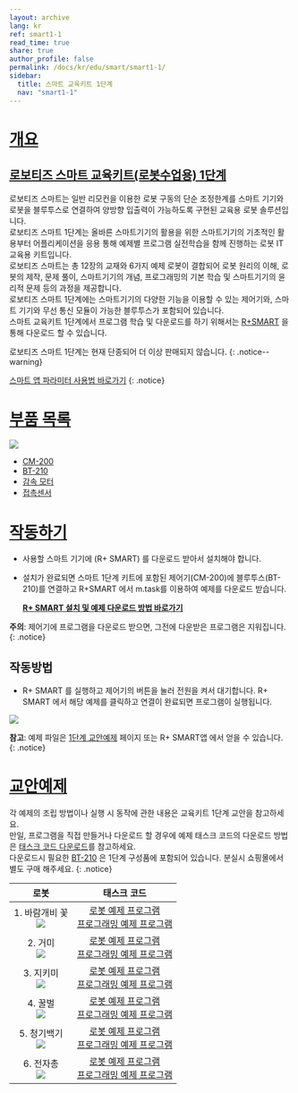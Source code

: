 ```yaml
---
layout: archive
lang: kr
ref: smart1-1
read_time: true
share: true
author_profile: false
permalink: /docs/kr/edu/smart/smart1-1/
sidebar:
  title: 스마트 교육키트 1단계
  nav: "smart1-1"
---
```


# [개요](#개요)

## [로보티즈 스마트 교육키트(로봇수업용) 1단계](#로보티즈-스마트-교육키트로봇수업용-1단계)

로보티즈 스마트는 일반 리모컨을 이용한 로봇 구동의 단순 조정한계를 스마트 기기와 로봇을 블루투스로 연결하여 양방향 입출력이 가능하도록 구현된 교육용 로봇 솔루션입니다.  
로보티즈 스마트 1단계는 올바른 스마트기기의 활용을 위한 스마트기기의 기초적인 활용부터 어플리케이션을 응용 통해 예제별 프로그램 실전학습을 함께 진행하는 로봇 IT 교육용 키트입니다.  
로보티즈 스마트는 총 12장의 교재와 6가지 예제 로봇이 결합되어 로봇 원리의 이해, 로봇의 제작, 문제 풀이, 스마트기기의 개념, 프로그래밍의 기본 학습 및 스마트기기의 윤리적 문제 등의 과정을 제공합니다.  
로보티즈 스마트 1단계에는 스마트기기의 다양한 기능을 이용할 수 있는 제어기와, 스마트 기기와 무선 통신 모듈이 가능한 블루투스가 포함되어 있습니다.  
스마트 교육키트 1단계에서 프로그램 학습 및 다운로드를 하기 위해서는 [R+SMART] 을 통해 다운로드 할 수 있습니다.

로보티즈 스마트 1단계는 현재 단종되어 더 이상 판매되지 않습니다.
{: .notice--warning}

[스마트 앱 파라미터 사용법 바로가기]
{: .notice}

# [부품 목록](#부품-목록)

![](/assets/images/edu/smart/smart_e-manual.jpg)

- [CM-200]
- [BT-210]
- [감속 모터]
- [접촉센서]

# [작동하기](#작동하기)

- 사용할 스마트 기기에 (R+ SMART) 를 다운로드 받아서 설치해야 합니다.

- 설치가 완료되면 스마트 1단계 키트에 포함된 제어기(CM-200)에 블루투스(BT-210)를 연결하고 R+SMART 에서 m.task를 이용하여 예제를 다운로드 받습니다.

  **[R+ SMART 설치 및 예제 다운로드 방법 바로가기]**

**주의**: 제어기에 프로그램을 다운로드 받으면, 그전에 다운받은 프로그램은 지워집니다.
{: .notice}

## 작동방법

- R+ SMART 를 실행하고 제어기의 버튼을 눌러 전원을 켜서 대기합니다. R+ SMART 에서 해당 예제를 클릭하고 연결이 완료되면 프로그램이 실행됩니다.

![](/assets/images/edu/smart/cm_200_7.jpg)

**참고**: 예제 파일은 [1단계 교안예제] 페이지 또는 R+ SMART앱 에서 얻을 수 있습니다.  
{: .notice}

# [교안예제](#교안예제)

각 예제의 조립 방법이나 실행 시 동작에 관한 내용은 교육키트 1단계 교안을 참고하세요.  
만일, 프로그램을 직접 만들거나 다운로드 할 경우에 예제 태스크 코드의 다운로드 방법은 [태스크 코드 다운로드]를 참고하세요.  
다운로드시 필요한 [BT-210] 은 1단계 구성품에 포함되어 있습니다. 분실시 쇼핑몰에서 별도 구매 해주세요.
{: .notice}

|                              로봇                              |                                                       태스크 코드                                                        |
|:--------------------------------------------------------------:|:------------------------------------------------------------------------------------------------------------------------:|
|  1. 바람개비 꽃<br />![](/assets/images/edu/smart/flower.jpg)  |       [로봇 예제 프로그램][01_SMART_L1_Flower_KR.tsk]<br />[프로그래밍 예제 프로그램][02_SMART_L1_dB_test_KR.tsk]        |
|     2. 거미<br /> ![](/assets/images/edu/smart/spider.jpg)     |  [로봇 예제 프로그램][01_SMART_L1_Spider_KR.tsk]<br />[프로그래밍 예제 프로그램][02_SMART_L1_Illumination_test_KR.tsk]   |
|    3. 지키미<br />![](/assets/images/edu/smart/gikimi.jpg)     | [로봇 예제 프로그램][01_SMART_L1_Gikimi_KR.tsk]<br />[프로그래밍 예제 프로그램][02_SMART_L1_MotionDetection_test_KR.tsk] |
|   4. 꿀벌<br />![](/assets/images/edu/smart/dancingbee.jpg)    |      [로봇 예제 프로그램][01_SMART_L1_Dancingbee_KR.tsk]<br />[프로그래밍 예제 프로그램][02_SMART_L1_Shake_KR.tsk]       |
|    5. 청기백기<br />![](/assets/images/edu/smart/flag.jpg)     |       [로봇 예제 프로그램][01_SMART_L1_Flag_KR.tsk]<br />[프로그래밍 예제 프로그램][02_SMART_L1_Image_test_KR.tsk]       |
| 6. 전자총<br />![](/assets/images/edu/smart/electrogungun.jpg) |  [로봇 예제 프로그램][01_SMART_L1_ElectroGun_KR.tsk]<br />[프로그래밍 예제 프로그램][02_SMART_L1_Character_test_KR.tsk]  |


[R+SMART]: /docs/kr/software/mobile_app/rplussmart/#r-smart-다운로드설치
[스마트 앱 파라미터 사용법 바로가기]: /docs/kr/software/rplus1/task/task_misc/#스마트앱-파라미터
[CM-200]: /docs/kr/parts/controller/cm-200/
[BT-210]: /docs/kr/parts/communication/bt-210/
[감속 모터]: /docs/kr/parts/motor/gm-10a/
[접촉센서]: /docs/kr/parts/sensor/ts-10/
[R+ SMART 설치 및 예제 다운로드 방법 바로가기]: /docs/kr/software/mobile_app/rplussmart/#r-smart-다운로드설치
[1단계 교안예제]: #교안예제
[태스크 코드 다운로드]: /docs/kr/faq/download_task_code/
[01_SMART_L1_Flower_KR.tsk]: http://www.robotis.com/service/download.php?no=959
[02_SMART_L1_dB_test_KR.tsk]: http://www.robotis.com/service/download.php?no=963
[01_SMART_L1_Spider_KR.tsk]: http://www.robotis.com/service/download.php?no=961
[02_SMART_L1_Illumination_test_KR.tsk]: http://www.robotis.com/service/download.php?no=964
[01_SMART_L1_Gikimi_KR.tsk]: http://www.robotis.com/service/download.php?no=960
[02_SMART_L1_MotionDetection_test_KR.tsk]: http://www.robotis.com/service/download.php?no=966
[01_SMART_L1_Dancingbee_KR.tsk]: http://www.robotis.com/service/download.php?no=956
[02_SMART_L1_Shake_KR.tsk]: http://www.robotis.com/service/download.php?no=967
[01_SMART_L1_Flag_KR.tsk]: http://www.robotis.com/service/download.php?no=958
[02_SMART_L1_Image_test_KR.tsk]: http://www.robotis.com/service/download.php?no=965
[01_SMART_L1_ElectroGun_KR.tsk]: http://www.robotis.com/service/download.php?no=957
[02_SMART_L1_Character_test_KR.tsk]: http://www.robotis.com/service/download.php?no=962
